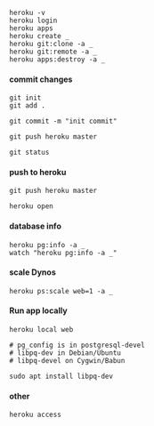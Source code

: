 ```
heroku -v
heroku login
heroku apps
heroku create _
heroku git:clone -a _
heroku git:remote -a _
heroku apps:destroy -a _
```


#### commit changes
```
git init
git add .

git commit -m "init commit"

git push heroku master

git status
```


#### push to heroku
```
git push heroku master

heroku open
```


#### database info
```
heroku pg:info -a _
watch "heroku pg:info -a _"
```


#### scale Dynos
```
heroku ps:scale web=1 -a _
```


#### Run app locally
```
heroku local web

# pg_config is in postgresql-devel 
# libpq-dev in Debian/Ubuntu
# libpq-devel on Cygwin/Babun

sudo apt install libpq-dev 
```


#### other
```
heroku access
```
